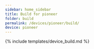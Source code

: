 ```yaml
---
sidebar: home_sidebar
title: Build for pioneer
folder: build
permalink: /devices/pioneer/build/
device: pioneer
---
```

{% include templates/device_build.md %}
